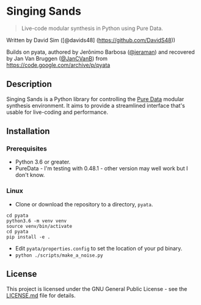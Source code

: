 # Singing Sands

> Live-code modular synthesis in Python using Pure Data.

Written by David Sim ([@davids48] (https://github.com/DavidS48))

Builds on pyata, authored by Jerônimo Barbosa ([@jeraman](https://github.com/jeraman)) and recovered by Jan Van Bruggen ([@JanCVanB](https://github.com/JanCVanB))
from https://code.google.com/archive/p/pyata

## Description

Singing Sands is a Python library for controlling the [Pure Data](http://puredata.info/) modular synthesis environment. It aims to provide a streamlined interface that's usable for live-coding and performance.

## Installation

### Prerequisites

* Python 3.6 or greater.
* PureData - I'm testing with 0.48.1 - other version may well work but I don't know.

### Linux

* Clone or download the repository to a directory, `pyata`.

```
cd pyata
python3.6 -m venv venv
source venv/bin/activate
cd pyata
pip install -e .
```

* Edit `pyata/properties.config` to set the location of your pd binary.
* `python ./scripts/make_a_noise.py`

## License

This project is licensed under the GNU General Public License - see the [LICENSE.md](LICENSE.md) file for details.
